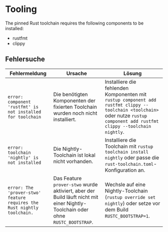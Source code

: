 # Tooling

The pinned Rust toolchain requires the following components to be installed:

- rustfmt
- clippy

## Fehlersuche

| Fehlermeldung | Ursache | Lösung |
| --- | --- | --- |
| `error: component 'rustfmt' is not installed for toolchain` | Die benötigten Komponenten der fixierten Toolchain wurden noch nicht installiert. | Installiere die fehlenden Komponenten mit `rustup component add rustfmt clippy --toolchain <toolchain>` oder nutze `rustup component add rustfmt clippy --toolchain nightly`. |
| `error: toolchain 'nightly' is not installed` | Die Nightly-Toolchain ist lokal nicht vorhanden. | Installiere die Toolchain mit `rustup toolchain install nightly` oder passe die `rust-toolchain.toml`-Konfiguration an. |
| `error: The 'prover-stwo' feature requires the Rust nightly toolchain.` | Das Feature `prover-stwo` wurde aktiviert, aber der Build läuft nicht mit einer Nightly-Toolchain oder ohne `RUSTC_BOOTSTRAP`. | Wechsle auf eine Nightly-Toolchain (`rustup override set nightly`) oder setze vor dem Build `RUSTC_BOOTSTRAP=1`. |
